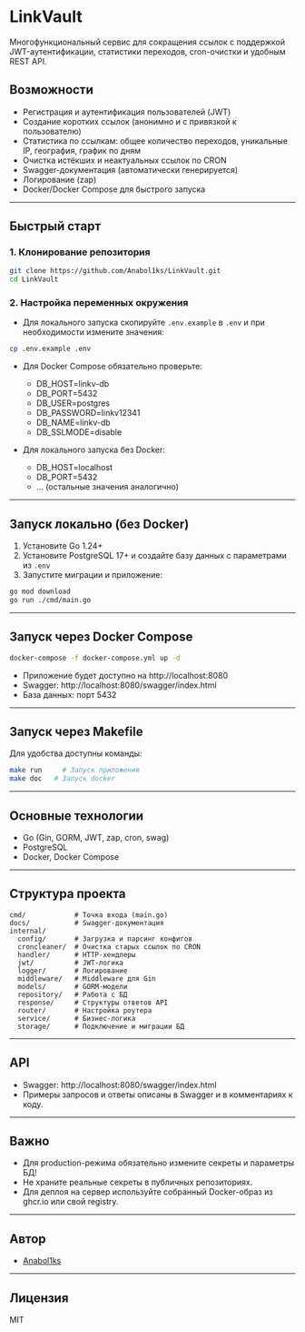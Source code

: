 # LinkVault

Многофункциональный сервис для сокращения ссылок с поддержкой JWT-аутентификации, статистики переходов, cron-очистки и удобным REST API.

## Возможности
- Регистрация и аутентификация пользователей (JWT)
- Создание коротких ссылок (анонимно и с привязкой к пользователю)
- Статистика по ссылкам: общее количество переходов, уникальные IP, география, график по дням
- Очистка истёкших и неактуальных ссылок по CRON
- Swagger-документация (автоматически генерируется)
- Логирование (zap)
- Docker/Docker Compose для быстрого запуска


---

## Быстрый старт

### 1. Клонирование репозитория
```bash
git clone https://github.com/Anabol1ks/LinkVault.git
cd LinkVault
```

### 2. Настройка переменных окружения

- Для локального запуска скопируйте `.env.example` в `.env` и при необходимости измените значения:

```bash
cp .env.example .env
```

- Для Docker Compose обязательно проверьте:
  - DB_HOST=linkv-db
  - DB_PORT=5432
  - DB_USER=postgres
  - DB_PASSWORD=linkv12341
  - DB_NAME=linkv-db
  - DB_SSLMODE=disable

- Для локального запуска без Docker:
  - DB_HOST=localhost
  - DB_PORT=5432
  - ... (остальные значения аналогично)

---

## Запуск локально (без Docker)

1. Установите Go 1.24+
2. Установите PostgreSQL 17+ и создайте базу данных с параметрами из `.env`
3. Запустите миграции и приложение:

```bash
go mod download
go run ./cmd/main.go
```

---

## Запуск через Docker Compose

```bash
docker-compose -f docker-compose.yml up -d
```

- Приложение будет доступно на http://localhost:8080
- Swagger: http://localhost:8080/swagger/index.html
- База данных: порт 5432

---

## Запуск через Makefile

Для удобства доступны команды:

```bash
make run     # Запуск приложения
make doc   # Запуск docker
```

---

## Основные технологии
- Go (Gin, GORM, JWT, zap, cron, swag)
- PostgreSQL
- Docker, Docker Compose

---

## Структура проекта
```
cmd/            # Точка входа (main.go)
docs/           # Swagger-документация
internal/
  config/       # Загрузка и парсинг конфигов
  croncleaner/  # Очистка старых ссылок по CRON
  handler/      # HTTP-хендлеры
  jwt/          # JWT-логика
  logger/       # Логирование
  middleware/   # Middleware для Gin
  models/       # GORM-модели
  repository/   # Работа с БД
  response/     # Структуры ответов API
  router/       # Настройка роутера
  service/      # Бизнес-логика
  storage/      # Подключение и миграции БД
```

---

## API
- Swagger: http://localhost:8080/swagger/index.html
- Примеры запросов и ответы описаны в Swagger и в комментариях к коду.

---

## Важно
- Для production-режима обязательно измените секреты и параметры БД!
- Не храните реальные секреты в публичных репозиториях.
- Для деплоя на сервер используйте собранный Docker-образ из ghcr.io или свой registry.

---

## Автор
- [Anabol1ks](https://github.com/Anabol1ks)

---

## Лицензия
MIT
